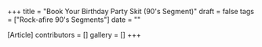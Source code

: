 +++
title = "Book Your Birthday Party Skit (90's Segment)"
draft = false
tags = ["Rock-afire 90's Segments"]
date = ""

[Article]
contributors = []
gallery = []
+++